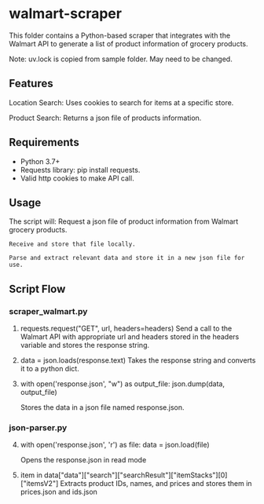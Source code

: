# walmart-scraper

This folder contains a Python-based scraper that integrates with the Walmart API to generate a list of product information of grocery products.

Note: uv.lock is copied from sample folder. May need to be changed.


## Features
Location Search: Uses cookies to search for items at a specific store.

Product Search: Returns a json file of products information.

## Requirements
- Python 3.7+
- Requests library: pip install requests.
- Valid http cookies to make API call.


## Usage
The script will:
    Request a json file of product information from Walmart grocery products.

    Receive and store that file locally.

    Parse and extract relevant data and store it in a new json file for use.

## Script Flow
### scraper_walmart.py
1. requests.request("GET", url, headers=headers)
    Send a call to the Walmart API with appropriate url and headers stored in the headers variable and stores the response string.

2. data = json.loads(response.text)
    Takes the response string and converts it to a python dict.

3. with open('response.json', "w") as output_file:
    json.dump(data, output_file)

    Stores the data in a json file named response.json.

### json-parser.py

4. with open('response.json', 'r') as file:
    data = json.load(file)

    Opens the response.json in read mode

5. item in data["data"]["search"]["searchResult"]["itemStacks"][0]["itemsV2"]
    Extracts product IDs, names, and prices and stores them in prices.json and ids.json
